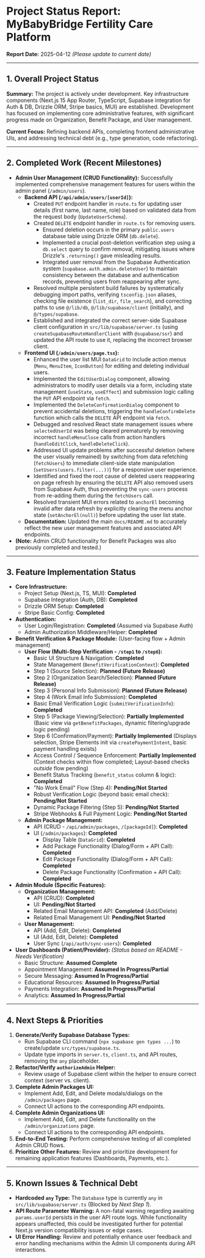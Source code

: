 # Project Status Report: MyBabyBridge Fertility Care Platform

**Report Date:** 2025-04-12 *(Please update to current date)*

---

## 1. Overall Project Status

**Summary:** The project is actively under development. Key infrastructure components (Next.js 15 App Router, TypeScript, Supabase integration for Auth & DB, Drizzle ORM, Stripe basics, MUI) are established. Development has focused on implementing core administrative features, with significant progress made on Organization, Benefit Package, and User management.

**Current Focus:** Refining backend APIs, completing frontend administrative UIs, and addressing technical debt (e.g., type generation, code refactoring).

---

## 2. Completed Work (Recent Milestones)

*   **Admin User Management (CRUD Functionality):** Successfully implemented comprehensive management features for users within the admin panel (`/admin/users`).
    *   **Backend API (`/api/admin/users/[userId]`):**
        *   Created `PUT` endpoint handler in `route.ts` for updating user details (first name, last name, role) based on validated data from the request body (`UpdateUserSchema`).
        *   Created `DELETE` endpoint handler in `route.ts` for removing users.
            *   Ensured deletion occurs in the primary `public.users` database table using Drizzle ORM (`db.delete`).
            *   Implemented a crucial post-deletion verification step using a `db.select` query to confirm removal, mitigating issues where Drizzle's `.returning()` gave misleading results.
            *   Integrated user removal from the Supabase Authentication system (`supabase.auth.admin.deleteUser`) to maintain consistency between the database and authentication records, preventing users from reappearing after sync.
        *   Resolved multiple persistent build failures by systematically debugging import paths, verifying `tsconfig.json` aliases, checking file existence (`list_dir`, `file_search`), and correcting paths to use `@/lib/db`, `@/lib/supabase/client` (initially), and `@/types/supabase`.
        *   Established and integrated the correct server-side Supabase client configuration in `src/lib/supabase/server.ts` (using `createSupabaseRouteHandlerClient` with `@supabase/ssr`) and updated the API route to use it, replacing the incorrect browser client.
    *   **Frontend UI (`/admin/users/page.tsx`):**
        *   Enhanced the user list MUI `DataGrid` to include action menus (`Menu`, `MenuItem`, `IconButton`) for editing and deleting individual users.
        *   Implemented the `EditUserDialog` component, allowing administrators to modify user details via a form, including state management (`useState`, `useEffect`) and submission logic calling the `PUT` API endpoint via `fetch`.
        *   Implemented the `DeleteConfirmationDialog` component to prevent accidental deletions, triggering the `handleConfirmDelete` function which calls the `DELETE` API endpoint via `fetch`.
        *   Debugged and resolved React state management issues where `selectedUserId` was being cleared prematurely by removing incorrect `handleMenuClose` calls from action handlers (`handleEditClick`, `handleDeleteClick`).
        *   Addressed UI update problems after successful deletion (where the user visually remained) by switching from data refetching (`fetchUsers`) to immediate client-side state manipulation (`setUsers(users.filter(...))`) for a responsive user experience.
        *   Identified and fixed the root cause of deleted users reappearing on page refresh by ensuring the `DELETE` API also removed users from Supabase Auth, thus preventing the `sync-users` process from re-adding them during the `fetchUsers` call.
        *   Resolved transient MUI errors related to `anchorEl` becoming invalid after data refresh by explicitly clearing the menu anchor state (`setAnchorEl(null)`) before updating the user list state.
    *   **Documentation:** Updated the main `docs/README.md` to accurately reflect the new user management features and associated API endpoints.
*   **(Note:** Admin CRUD functionality for Benefit Packages was also previously completed and tested.)

---

## 3. Feature Implementation Status

*   **Core Infrastructure:**
    *   Project Setup (Next.js, TS, MUI): **Completed**
    *   Supabase Integration (Auth, DB): **Completed**
    *   Drizzle ORM Setup: **Completed**
    *   Stripe Basic Config: **Completed**
*   **Authentication:**
    *   User Login/Registration: **Completed** (Assumed via Supabase Auth)
    *   Admin Authorization Middleware/Helper: **Completed**
*   **Benefit Verification & Package Module:** (User-facing flow + Admin management)
    *   **User Flow (Multi-Step Verification - `/step1` to `/step6`):**
        *   Basic UI Structure & Navigation: **Completed**
        *   State Management (`BenefitVerificationContext`): **Completed**
        *   Step 1 (Source Selection): **Planned (Future Release)**
        *   Step 2 (Organization Search/Selection): **Planned (Future Release)**
        *   Step 3 (Personal Info Submission): **Planned (Future Release)**
        *   Step 4 (Work Email Info Submission): **Completed**
        *   Basic Email Verification Logic (`submitVerificationInfo`): **Completed**
        *   Step 5 (Package Viewing/Selection): **Partially Implemented** (Basic view via `getBenefitPackages`, dynamic filtering/upgrade logic pending)
        *   Step 6 (Confirmation/Payment): **Partially Implemented** (Displays selection, Stripe Elements init via `createPaymentIntent`, basic payment handling exists)
        *   Access Control / Sequence Enforcement: **Partially Implemented** (Context checks within flow completed; Layout-based checks *outside* flow pending)
        *   Benefit Status Tracking (`benefit_status` column & logic): **Completed**
        *   "No Work Email" Flow (Step 4): **Pending/Not Started**
        *   Robust Verification Logic (beyond basic email check): **Pending/Not Started**
        *   Dynamic Package Filtering (Step 5): **Pending/Not Started**
        *   Stripe Webhooks & Full Payment Logic: **Pending/Not Started**
    *   **Admin Package Management:**
        *   API (CRUD - `/api/admin/packages`, `/[packageId]`): **Completed**
        *   UI (`/admin/packages`): **Completed**
            *   Display Table (`DataGrid`): **Completed**
            *   Add Package Functionality (Dialog/Form + API Call): **Completed**
            *   Edit Package Functionality (Dialog/Form + API Call): **Completed**
            *   Delete Package Functionality (Confirmation + API Call): **Completed**
*   **Admin Module (Specific Features):**
    *   **Organization Management:**
        *   API (CRUD): **Completed**
        *   UI: **Pending/Not Started**
        *   Related Email Management API: **Completed** (Add/Delete)
        *   Related Email Management UI: **Pending/Not Started**
    *   **User Management:**
        *   API (Add, Edit, Delete): **Completed**
        *   UI (Add, Edit, Delete): **Completed**
        *   User Sync (`/api/auth/sync-users`): **Completed**
*   **User Dashboards (Patient/Provider):** *(Status based on README - Needs Verification)*
    *   Basic Structure: **Assumed Complete**
    *   Appointment Management: **Assumed In Progress/Partial**
    *   Secure Messaging: **Assumed In Progress/Partial**
    *   Educational Resources: **Assumed In Progress/Partial**
    *   Payments Integration: **Assumed In Progress/Partial**
    *   Analytics: **Assumed In Progress/Partial**

---

## 4. Next Steps & Priorities

1.  **Generate/Verify Supabase Database Types:**
    *   Run Supabase CLI command (`npx supabase gen types ...`) to create/update `src/types/supabase.ts`.
    *   Update type imports in `server.ts`, `client.ts`, and API routes, removing the `any` placeholder.
2.  **Refactor/Verify `authorizeAdmin` Helper:**
    *   Review usage of Supabase client within the helper to ensure correct context (server vs. client).
3.  **Complete Admin Packages UI:**
    *   Implement Add, Edit, and Delete modals/dialogs on the `/admin/packages` page.
    *   Connect UI actions to the corresponding API endpoints.
4.  **Complete Admin Organizations UI:**
    *   Implement Add, Edit, and Delete functionality on the `/admin/organizations` page.
    *   Connect UI actions to the corresponding API endpoints.
5.  **End-to-End Testing:** Perform comprehensive testing of all completed Admin CRUD flows.
6.  **Prioritize Other Features:** Review and prioritize development for remaining application features (Dashboards, Payments, etc.).

---

## 5. Known Issues & Technical Debt

*   **Hardcoded `any` Type:** The `Database` type is currently `any` in `src/lib/supabase/server.ts` (Blocked by *Next Step 1*).
*   **API Route Parameter Warning:** A non-fatal warning regarding awaiting `params.userId` persists in the user API route logs. While functionality appears unaffected, this could be investigated further for potential Next.js version compatibility issues or edge cases.
*   **UI Error Handling:** Review and potentially enhance user feedback and error handling mechanisms within the Admin UI components during API interactions. 